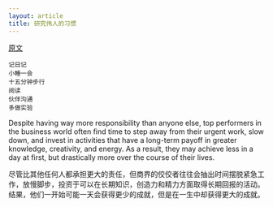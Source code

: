 ```yaml
---
layout: article
title: 研究伟人的习惯
---
```


[原文](https://qz.com/1054094/i-spent-years-discovering-the-simple-tactics-gurus-like-oprah-einstein-and-buffett-used-to-become-successful-here-they-are/)


```
记日记
小睡一会
十五分钟步行
阅读
伙伴沟通
多做实验
```

Despite having way more responsibility than anyone else, top performers in the business world often find time to step away from their urgent work, slow down, 
and invest in activities that have a long-term payoff in greater knowledge, creativity, and energy. As a result, they may achieve less in a day at first, 
but drastically more over the course of their lives.

尽管比其他任何人都承担更大的责任，但商界的佼佼者往往会抽出时间摆脱紧急工作，放慢脚步，投资于可以在长期知识，创造力和精力方面取得长期回报的活动。结果，他们一开始可能一天会获得更少的成就，但是在一生中却获得更大的成就。